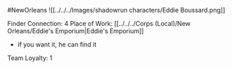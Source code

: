 #NewOrleans 
![[../../../Images/shadowrun characters/Eddie Boussard.png]]

Finder
Connection: 4
Place of Work: [[../../../Corps (Local)/New Orleans/Eddie's Emporium|Eddie's Emporium]]

- if you want it, he can find it

Team Loyalty: 1